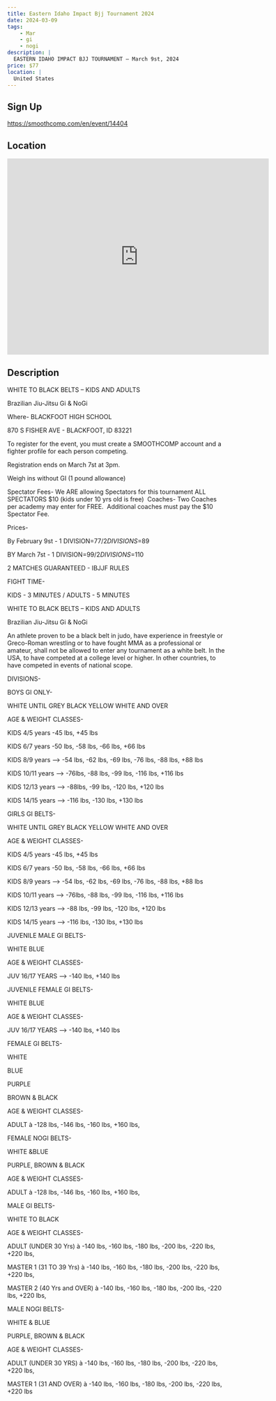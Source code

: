 ```yaml
---
title: Eastern Idaho Impact Bjj Tournament 2024
date: 2024-03-09
tags:
    - Mar
    - gi 
    - nogi 
description: |
  EASTERN IDAHO IMPACT BJJ TOURNAMENT – March 9st, 2024
price: $77
location: |
  United States
---
```

## Sign Up
https://smoothcomp.com/en/event/14404

## Location
<iframe src="https://www.google.com/maps/embed?pb=!1m18!1m12!1m3!1d12345.6789!2d-112.3468425!3d43.1786434!2m3!1f0!2f0!3f0!3m2!1i1024!2i768!4f13.1!3m3!1m2!1s0x0%3A0x0!2z43.1786434!5e0!3m2!1sen!2sus!4v1234567890" width="600" height="450" style="border:0;" allowfullscreen="" loading="lazy"></iframe>

## Description
WHITE TO BLACK BELTS – KIDS AND ADULTS


Brazilian Jiu-Jitsu Gi & NoGi


Where- BLACKFOOT HIGH SCHOOL


870 S FISHER AVE - BLACKFOOT, ID 83221


To register for the event, you must create a SMOOTHCOMP
account and a fighter profile for each person competing.


Registration ends on March 7st at 3pm.


Weigh ins without GI (1 pound allowance)


Spectator Fees- We ARE allowing Spectators for this
tournament ALL SPECTATORS $10 (kids under 10 yrs old is free)  Coaches- Two Coaches per academy may enter
for FREE.  Additional coaches must pay
the $10 Spectator Fee.


Prices-


By February 9st - 1 DIVISION=$77/ 2 DIVISIONS =$89


BY March 7st - 1 DIVISION=$99 / 2 DIVISIONS =$110


2 MATCHES GUARANTEED - IBJJF RULES


FIGHT TIME-


KIDS - 3 MINUTES / ADULTS - 5 MINUTES


WHITE TO BLACK BELTS – KIDS AND ADULTS


Brazilian Jiu-Jitsu Gi & NoGi


An athlete proven to be a black belt in judo, have
experience in freestyle or Greco-Roman wrestling or to have fought MMA as a
professional or amateur, shall not be allowed to enter any tournament as a
white belt. In the USA, to have competed at a college level or higher. In other
countries, to have competed in events of national scope.


DIVISIONS-


BOYS GI ONLY-


WHITE UNTIL GREY BLACK
YELLOW WHITE AND OVER


AGE & WEIGHT CLASSES- 


KIDS 4/5 years -45
lbs, +45 lbs


KIDS 6/7 years -50
lbs, -58 lbs, -66 lbs, +66 lbs


KIDS 8/9 years
--> -54 lbs, -62 lbs, -69 lbs, -76 lbs, -88 lbs, +88 lbs


KIDS 10/11 years
--> -76lbs, -88 lbs, -99 lbs, -116 lbs, +116 lbs


KIDS 12/13 years
--> -88lbs, -99 lbs, -120 lbs, +120 lbs


KIDS 14/15 years
--> -116 lbs, -130 lbs, +130 lbs


GIRLS GI BELTS-


WHITE UNTIL GREY BLACK
YELLOW WHITE AND OVER


AGE & WEIGHT
CLASSES-


KIDS 4/5 years -45
lbs, +45 lbs


KIDS 6/7 years -50
lbs, -58 lbs, -66 lbs, +66 lbs


KIDS 8/9 years
--> -54 lbs, -62 lbs, -69 lbs, -76 lbs, -88 lbs, +88 lbs


KIDS 10/11 years
--> -76lbs, -88 lbs, -99 lbs, -116 lbs, +116 lbs


KIDS 12/13 years
--> -88 lbs, -99 lbs, -120 lbs, +120 lbs


KIDS 14/15 years
--> -116 lbs, -130 lbs, +130 lbs


JUVENILE MALE GI
BELTS-


WHITE
BLUE


AGE & WEIGHT
CLASSES-


JUV 16/17 YEARS
--> -140 lbs, +140 lbs


JUVENILE FEMALE GI
BELTS-


WHITE
BLUE


AGE & WEIGHT
CLASSES-


JUV 16/17 YEARS
--> -140 lbs, +140 lbs


FEMALE GI BELTS-


WHITE


BLUE


PURPLE


BROWN & BLACK


AGE & WEIGHT CLASSES-


ADULT à
-128 lbs, -146 lbs, -160 lbs, +160 lbs,  


FEMALE NOGI BELTS-


WHITE &BLUE


PURPLE, BROWN & BLACK


AGE & WEIGHT CLASSES-


ADULT à
-128 lbs, -146 lbs, -160 lbs, +160 lbs,  


MALE GI BELTS- 


WHITE TO BLACK


AGE & WEIGHT CLASSES-


ADULT (UNDER 30 Yrs) à
-140 lbs, -160 lbs, -180 lbs, -200 lbs, -220 lbs, +220 lbs,  


MASTER 1 (31 TO 39 Yrs) à
-140 lbs, -160 lbs, -180 lbs, -200 lbs, -220 lbs, +220 lbs,  


MASTER 2 (40 Yrs and OVER) à
-140 lbs, -160 lbs, -180 lbs, -200 lbs, -220 lbs, +220 lbs,  


MALE NOGI BELTS-


WHITE & BLUE


PURPLE, BROWN & BLACK


AGE & WEIGHT CLASSES-


ADULT (UNDER 30 YRS) à
-140 lbs, -160 lbs, -180 lbs, -200 lbs, -220 lbs, +220 lbs,  


MASTER 1 (31 AND OVER) à
-140 lbs, -160 lbs, -180 lbs, -200 lbs, -220 lbs, +220 lbs